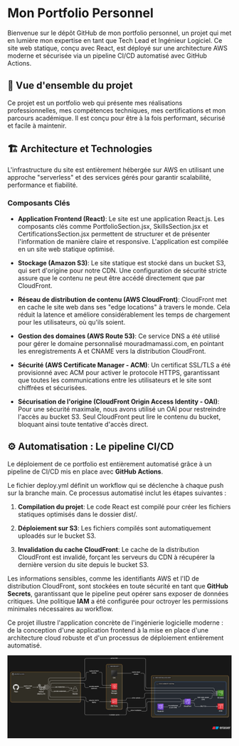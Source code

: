 Mon Portfolio Personnel
=======================

Bienvenue sur le dépôt GitHub de mon portfolio personnel, un projet qui met en lumière mon expertise en tant que Tech Lead et Ingénieur Logiciel. Ce site web statique, conçu avec React, est déployé sur une architecture AWS moderne et sécurisée via un pipeline CI/CD automatisé avec GitHub Actions.

🚀 Vue d'ensemble du projet
---------------------------

Ce projet est un portfolio web qui présente mes réalisations professionnelles, mes compétences techniques, mes certifications et mon parcours académique. Il est conçu pour être à la fois performant, sécurisé et facile à maintenir.

🏗️ Architecture et Technologies
--------------------------------

L'infrastructure du site est entièrement hébergée sur AWS en utilisant une approche "serverless" et des services gérés pour garantir scalabilité, performance et fiabilité.

### Composants Clés

*   **Application Frontend (React)**: Le site est une application React.js. Les composants clés comme PortfolioSection.jsx, SkillsSection.jsx et CertificationsSection.jsx permettent de structurer et de présenter l'information de manière claire et responsive. L'application est compilée en un site web statique optimisé.
    
*   **Stockage (Amazon S3)**: Le site statique est stocké dans un bucket S3, qui sert d'origine pour notre CDN. Une configuration de sécurité stricte assure que le contenu ne peut être accédé directement que par CloudFront.
    
*   **Réseau de distribution de contenu (AWS CloudFront)**: CloudFront met en cache le site web dans ses "edge locations" à travers le monde. Cela réduit la latence et améliore considérablement les temps de chargement pour les utilisateurs, où qu'ils soient.
    
*   **Gestion des domaines (AWS Route 53)**: Ce service DNS a été utilisé pour gérer le domaine personnalisé mouradmamassi.com, en pointant les enregistrements A et CNAME vers la distribution CloudFront.
    
*   **Sécurité (AWS Certificate Manager - ACM)**: Un certificat SSL/TLS a été provisionné avec ACM pour activer le protocole HTTPS, garantissant que toutes les communications entre les utilisateurs et le site sont chiffrées et sécurisées.
    
*   **Sécurisation de l'origine (CloudFront Origin Access Identity - OAI)**: Pour une sécurité maximale, nous avons utilisé un OAI pour restreindre l'accès au bucket S3. Seul CloudFront peut lire le contenu du bucket, bloquant ainsi toute tentative d'accès direct.
    

⚙️ Automatisation : Le pipeline CI/CD
-------------------------------------

Le déploiement de ce portfolio est entièrement automatisé grâce à un pipeline de CI/CD mis en place avec **GitHub Actions**.

Le fichier deploy.yml définit un workflow qui se déclenche à chaque push sur la branche main. Ce processus automatisé inclut les étapes suivantes :

1.  **Compilation du projet**: Le code React est compilé pour créer les fichiers statiques optimisés dans le dossier dist/.
    
2.  **Déploiement sur S3**: Les fichiers compilés sont automatiquement uploadés sur le bucket S3.
    
3.  **Invalidation du cache CloudFront**: Le cache de la distribution CloudFront est invalidé, forçant les serveurs du CDN à récupérer la dernière version du site depuis le bucket S3.
    

Les informations sensibles, comme les identifiants AWS et l'ID de distribution CloudFront, sont stockées en toute sécurité en tant que **GitHub Secrets**, garantissant que le pipeline peut opérer sans exposer de données critiques. Une politique **IAM** a été configurée pour octroyer les permissions minimales nécessaires au workflow.

Ce projet illustre l'application concrète de l'ingénierie logicielle moderne : de la conception d'une application frontend à la mise en place d'une architecture cloud robuste et d'un processus de déploiement entièrement automatisé.

![Alt text](image.png)
